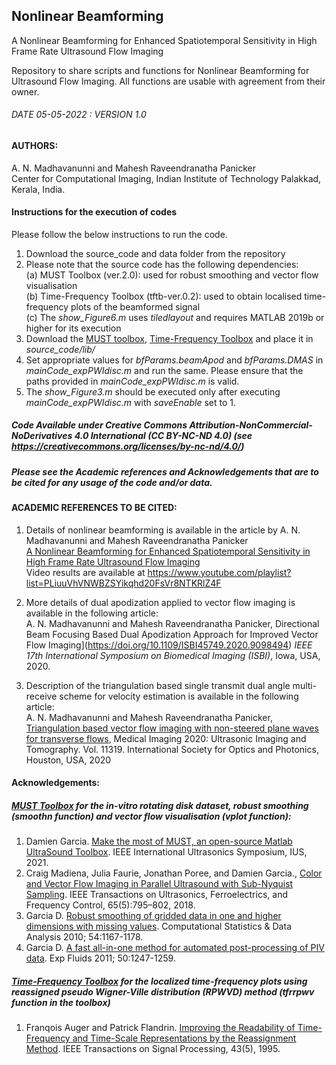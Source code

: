## Nonlinear Beamforming
A Nonlinear Beamforming for Enhanced Spatiotemporal Sensitivity in High Frame Rate Ultrasound Flow Imaging

Repository to share scripts and functions for Nonlinear Beamforming for Ultrasound Flow Imaging. All functions are usable with agreement from their owner. 

###### DATE 05-05-2022 : VERSION 1.0


#### AUTHORS: 
A. N. Madhavanunni and Mahesh Raveendranatha Panicker <br />
Center for Computational Imaging, Indian Institute of Technology Palakkad, Kerala, India.

#### Instructions for the execution of codes 

Please follow the below instructions to run the code.
1. Download the source_code and data folder from the repository
2. Please note that the source code has the following dependencies:<br />
      (a) MUST Toolbox (ver.2.0): used for robust smoothing and vector flow visualisation <br />
      (b) Time-Frequency Toolbox (tftb-ver.0.2): used to obtain localised time-frequency plots of the beamformed signal <br />
      (c) The _show_Figure6.m_ uses _tiledlayout_ and requires MATLAB 2019b or higher for its execution
3. Download the [MUST toolbox](https://www.biomecardio.com/MUST/index.html),  [Time-Frequency Toolbox](https://tftb.nongnu.org/) and place it in _source_code/lib/_  
4. Set appropriate values for _bfParams.beamApod_ and _bfParams.DMAS_ in _mainCode_expPWIdisc.m_ and run the same. Please ensure that the paths provided in _mainCode_expPWIdisc.m_ is valid.
5. The _show_Figure3.m_ should be executed only after executing _mainCode_expPWIdisc.m_ with _saveEnable_ set to 1.


##### Code Available under Creative Commons Attribution-NonCommercial-NoDerivatives 4.0 International (CC BY-NC-ND 4.0) (see https://creativecommons.org/licenses/by-nc-nd/4.0/)

##### Please see the Academic references and Acknowledgements that are to be cited for any usage of the code and/or data.

#### ACADEMIC REFERENCES TO BE CITED:
1. Details of nonlinear beamforming is available in the article by A. N. Madhavanunni and Mahesh Raveendranatha Panicker <br />
[A Nonlinear Beamforming for Enhanced Spatiotemporal Sensitivity in High Frame Rate Ultrasound Flow Imaging](https://doi.org/10.48550/arXiv.2108.02688)<br />
Video results are available at https://www.youtube.com/playlist?list=PLiuuVhVNWBZSYikqhd20FsVr8NTKRlZ4F

2. More details of dual apodization applied to vector flow imaging is available in the following article:<br />
A. N. Madhavanunni and Mahesh Raveendranatha Panicker, Directional Beam Focusing Based Dual Apodization Approach for Improved Vector Flow Imaging](https://doi.org/10.1109/ISBI45749.2020.9098494) _IEEE 17th International Symposium on Biomedical Imaging (ISBI)_, Iowa, USA, 2020. 

3. Description of the triangulation based single transmit dual angle multi-receive scheme for velocity estimation is available in the following article:<br />
A. N. Madhavanunni and Mahesh Raveendranatha Panicker, [Triangulation based vector flow imaging with non-steered plane waves for transverse flows](https://doi.org/10.1117/12.2549253), Medical Imaging 2020: Ultrasonic Imaging and Tomography. Vol. 11319. International Society for Optics and Photonics, Houston, USA, 2020

#### Acknowledgements:
##### [MUST Toolbox](https://www.biomecardio.com/MUST/index.html) for the _in-vitro_ rotating disk dataset, robust smoothing (smoothn function) and vector flow visualisation (vplot function): 
1. Damien Garcia. [Make the most of MUST, an open-source Matlab UltraSound Toolbox](https://doi.org/10.1109/IUS52206.2021.9593605). IEEE International Ultrasonics Symposium, IUS, 2021.
2. Craig Madiena, Julia Faurie, Jonathan Poree, and Damien Garcia., [Color and Vector Flow Imaging in Parallel Ultrasound with Sub-Nyquist Sampling](https://doi.org/10.1109/TUFFC.2018.2817885). IEEE Transactions on Ultrasonics, Ferroelectrics, and Frequency Control, 65(5):795–802, 2018.
3. Garcia D. [Robust smoothing of gridded data in one and higher dimensions with missing values](https://www.biomecardio.com/publis/csda10.pdf). Computational Statistics & Data Analysis 2010; 54:1167-1178.
4. Garcia D. [A fast all-in-one method for automated post-processing of PIV data](https://www.biomecardio.com/publis/expfluids11.pdf). Exp Fluids 2011; 50:1247-1259.


##### [Time-Frequency Toolbox](https://tftb.nongnu.org/) for the localized time-frequency plots using reassigned pseudo Wigner-Ville distribution (RPWVD) method (tfrrpwv function in the toolbox)
1. Franqois Auger and Patrick Flandrin. [Improving the Readability of Time-Frequency and Time-Scale Representations by the Reassignment Method](https://doi.org/10.1109/78.382394). IEEE Transactions on Signal Processing, 43(5), 1995.
